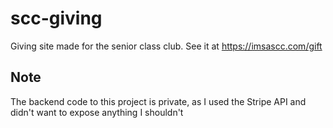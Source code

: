 # scc-giving

Giving site made for the senior class club. See it at https://imsascc.com/gift

## Note
The backend code to this project is private, as I used the Stripe API and didn't want to expose anything I shouldn't
